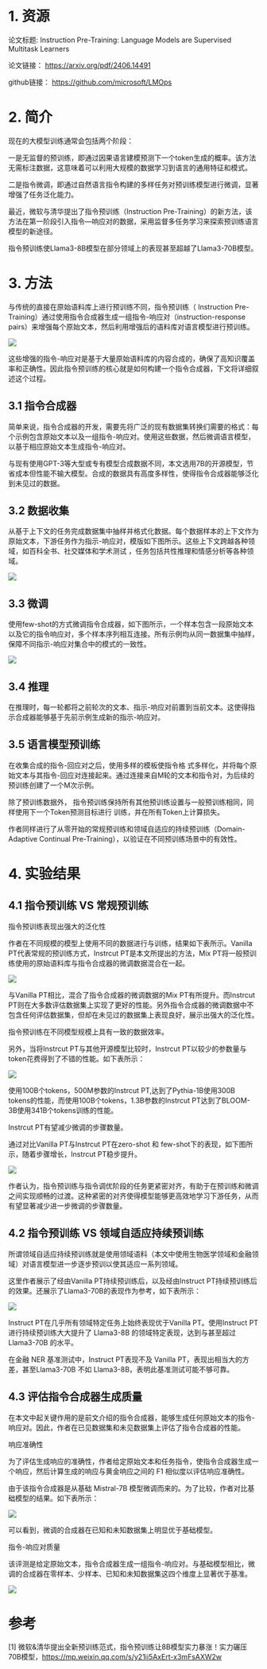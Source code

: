 # 1. 资源

论文标题:
Instruction Pre-Training: Language Models are Supervised Multitask Learners

论文链接：
https://arxiv.org/pdf/2406.14491

github链接：
https://github.com/microsoft/LMOps

# 2. 简介

现在的大模型训练通常会包括两个阶段：

一是无监督的预训练，即通过因果语言建模预测下一个token生成的概率。该方法无需标注数据，这意味着可以利用大规模的数据学习到语言的通用特征和模式。

二是指令微调，即通过自然语言指令构建的多样任务对预训练模型进行微调，显著增强了任务泛化能力。

最近，微软与清华提出了指令预训练（Instruction Pre-Training）的新方法，该方法在第一阶段引入指令—响应对的数据，采用监督多任务学习来探索预训练语言模型的新途径。

指令预训练使Llama3-8B模型在部分领域上的表现甚至超越了Llama3-70B模型。

# 3. 方法

与传统的直接在原始语料库上进行预训练不同，指令预训练（ Instruction Pre-Training）通过使用指令合成器生成一组指令-响应对（instruction-response pairs）来增强每个原始文本，然后利用增强后的语料库对语言模型进行预训练。

![](.06_指令预训练_images/流程.png)

这些增强的指令-响应对是基于大量原始语料库的内容合成的，确保了高知识覆盖率和正确性。因此指令预训练的核心就是如何构建一个指令合成器，下文将详细叙述这个过程。

## 3.1 指令合成器
简单来说，指令合成器的开发，需要先将广泛的现有数据集转换们需要的格式：每个示例包含原始文本以及一组指令-响应对。使用这些数据，然后微调语言模型，以基于相应原始文本生成指令-响应对。

与现有使用GPT-3等大型或专有模型合成数据不同，本文选用7B的开源模型，节省成本但性能不输大模型。合成的数据具有高度多样性，使得指令合成器能够泛化到未见过的数据。

## 3.2 数据收集

从基于上下文的任务完成数据集中抽样并格式化数据。每个数据样本的上下文作为原始文本，下游任务作为指示-响应对，模版如下图所示。这些上下文跨越各种领域，如百科全书、社交媒体和学术测试 ，任务包括共性推理和情感分析等各种领域。

![](.06_指令预训练_images/数据样式.png)

## 3.3 微调

使用few-shot的方式微调指令合成器，如下图所示，一个样本包含一段原始文本以及它的指令响应对，多个样本序列相互连接。所有示例均从同一数据集中抽样，保障不同指示-响应对集合中的模式的一致性。

![](.06_指令预训练_images/微调样式.png)

## 3.4 推理

在推理时，每一轮都将之前轮次的文本、指示-响应对前置到当前文本。这使得指示合成器能够基于先前示例生成新的指示-响应对。

## 3.5 语言模型预训练

在收集合成的指令-回应对之后，使用多样的模板使指令格 式多样化，并将每个原始文本与其指令-回应对连接起来。通过连接来自M轮的文本和指令对，为后续的预训练创建了一个M次示例。

除了预训练数据外， 指令预训练保持所有其他预训练设置与一般预训练相同，同样使用下一个Token预测目标进行 训练，并在所有Token上计算损失。

作者同样进行了从零开始的常规预训练和领域自适应的持续预训练（Domain-Adaptive Continual Pre-Training），以验证在不同预训练场景中的有效性。

# 4. 实验结果

## 4.1 指令预训练 VS 常规预训练

指令预训练表现出强大的泛化性

作者在不同规模的模型上使用不同的数据进行与训练，结果如下表所示。Vanilla PT代表常规的预训练方式，Instrcut PT是本文所提出的方法，Mix PT将一般预训练使用的原始语料库与指令合成器的微调数据混合在一起。

![](.06_指令预训练_images/性能.png)

与Vanilla PT相比，混合了指令合成器的微调数据的Mix PT有所提升。而Instrcut PT则在大多数评估数据集上实现了更好的性能。另外指令合成器的微调数据中不包含任何评估数据集，但却在未见过的数据集上表现良好，展示出强大的泛化性。

指令预训练在不同模型规模上具有一致的数据效率。

另外，当将Instrcut PT与其他开源模型比较时，Instrcut PT以较少的参数量与token花费得到了不错的性能。如下表所示：

![](.06_指令预训练_images/效果.png)

使用100B个tokens，500M参数的Instrcut PT,达到了Pythia-1B使用300B tokens的性能，而使用100B个tokens，1.3B参数的Instrcut PT达到了BLOOM-3B使用341B个tokens训练的性能。

Instrcut PT有望减少微调的步骤数量。

通过对比Vanilla PT与Instrcut PT在zero-shot 和 few-shot下的表现，如下图所示，随着步骤增长，Instrcut PT稳步提升。

![](.06_指令预训练_images/微调曲线.png)

作者认为，指令预训练与指令调优阶段的任务更紧密对齐，有助于在预训练和微调之间实现顺畅的过渡。这种紧密的对齐使得模型能够更高效地学习下游任务，从而有望显著减少进一步微调的步骤数量。

## 4.2 指令预训练 VS 领域自适应持续预训练

所谓领域自适应持续预训练就是使用领域语料（本文中使用生物医学领域和金融领域）对语言模型进一步逐步预训以使其适应一系列领域。

这里作者展示了经由Vanilla PT持续预训练后，以及经由Instruct PT持续预训练后的效果。还展示了Llama3-70B的表现作为参考，如下表所示：

![](.06_指令预训练_images/领域自适应性能.png)

Instruct PT在几乎所有领域特定任务上始终表现优于Vanilla PT。使用Instruct PT进行持续预训练大大提升了 Llama3-8B 的领域特定表现，达到与甚至超过 Llama3-70B 的水平。

在金融 NER 基准测试中，Instruct PT表现不及 Vanilla PT，表现出相当大的方差，甚至Llama3-70B 不如 Llama3-8B，表明此基准测试可能不够可靠。

## 4.3 评估指令合成器生成质量

在本文中起关键作用的是前文介绍的指令合成器，能够生成任何原始文本的指令-响应对。因此，作者在已见数据集和未见数据集上评估了指令合成器的性能。

响应准确性

为了评估生成响应的准确性，作者给定原始文本和任务指令，使指令合成器生成一个响应，然后计算生成的响应与黄金响应之间的 F1 相似度以评估响应准确性。

由于该指令合成器是从基础 Mistral-7B 模型微调而来的。为了比较，作者对比基础模型的结果。如下表所示：

![](.06_指令预训练_images/指令评估.png)

可以看到，微调的合成器在已知和未知数据集上明显优于基础模型。

指令-响应对质量

该评测是给定原始文本，指令合成器生成一组指令-响应对。与基础模型相比，微调的合成器在零样本、少样本、已知和未知数据集这四个维度上显著优于基准。

![](.06_指令预训练_images/多样性.png)

# 参考

[1] 微软&清华提出全新预训练范式，指令预训练让8B模型实力暴涨！实力碾压70B模型，https://mp.weixin.qq.com/s/y21ii5AxErt-x3mFsAXW2w
